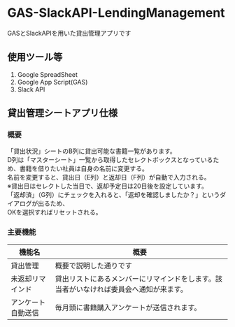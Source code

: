 # GAS-SlackAPI-LendingManagement
GASとSlackAPIを用いた貸出管理アプリです

## 使用ツール等
1. Google SpreadSheet
2. Google App Script(GAS)
3. Slack API

## 貸出管理シートアプリ仕様
### 概要
「貸出状況」シートのB列に貸出可能な書籍一覧があります。<br>
D列は「マスターシート」一覧から取得したセレクトボックスとなっているため、書籍を借りたい社員は自身の名前に変更する。<br>
名前を変更すると、貸出日（E列）と返却日（F列）が自動で入力される。<br>
※貸出日はセレクトした当日で、返却予定日は20日後を設定しています。<br>
「返却済」（G列）にチェックを入れると、「返却を確認しましたか？」というダイアログが出るため、<br>
OKを選択すればリセットされる。

### 主要機能
| 機能名 | 概要 |
| --- | --- |
| 貸出管理 | 概要で説明した通りです |
| 未返却リマインド | 貸出リストにあるメンバーにリマインドをします。該当者がいなければ委員会へ通知が来ます。 |
| アンケート自動送信 | 毎月頭に書籍購入アンケートが送信されます。 |
